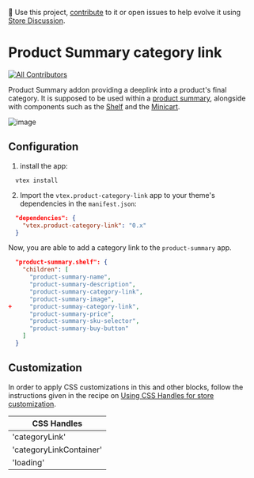 📢 Use this project, [contribute](https://github.com/vtex-apps/product-summary) to it or open issues to help evolve it using [Store Discussion](https://github.com/vtex-apps/store-discussion).

# Product Summary category link

<!-- ALL-CONTRIBUTORS-BADGE:START - Do not remove or modify this section -->
[![All Contributors](https://img.shields.io/badge/all_contributors-2-orange.svg?style=flat-square)](#contributors-)
<!-- ALL-CONTRIBUTORS-BADGE:END -->

Product Summary addon providing a deeplink into a product's final category. It is supposed to be used within a [product summary](https://developers.vtex.com/vtex-developer-docs/docs/vtex-product-summary), alongside with components such as the [Shelf](https://vtex.io/docs/components/all/vtex.shelf/) and the [Minicart](https://vtex.io/docs/components/all/vtex.minicart/).

![image](https://user-images.githubusercontent.com/284515/70235170-1a503a80-1741-11ea-952d-07b178995f92.png)

## Configuration
1. install the app:
```shell
  vtex install 
```
2. Import the `vtex.product-category-link` app to your theme's dependencies in the `manifest.json`:

```json
  "dependencies": {
    "vtex.product-category-link": "0.x"
  }
```

Now, you are able to add a category link to the `product-summary` app.




```json
  "product-summary.shelf": {
    "children": [
      "product-summary-name",
      "product-summary-description",
      "product-summary-category-link",
      "product-summary-image",
+     "product-summay-category-link",
      "product-summary-price",
      "product-summary-sku-selector",
      "product-summary-buy-button"
    ]
  }

```

## Customization

In order to apply CSS customizations in this and other blocks, follow the instructions given in the recipe on [Using CSS Handles for store customization](https://vtex.io/docs/recipes/style/using-css-handles-for-store-customization).

| CSS Handles                | 
| -------------------------- |
|  'categoryLink' |
|  'categoryLinkContainer'  |
|  'loading'                |
